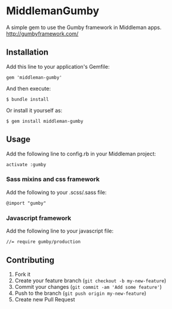 # MiddlemanGumby

A simple gem to use the Gumby framework in Middleman apps.
http://gumbyframework.com/

## Installation

Add this line to your application's Gemfile:

    gem 'middleman-gumby'

And then execute:

    $ bundle install

Or install it yourself as:

    $ gem install middleman-gumby

## Usage

Add the following line to config.rb in your Middleman project:

    activate :gumby
    
### Sass mixins and css framework

Add the following to your .scss/.sass file:

    @import "gumby"
    
### Javascript framework

Add the following line to your javascript file:

    //= require gumby/production

## Contributing

1. Fork it
2. Create your feature branch (`git checkout -b my-new-feature`)
3. Commit your changes (`git commit -am 'Add some feature'`)
4. Push to the branch (`git push origin my-new-feature`)
5. Create new Pull Request
